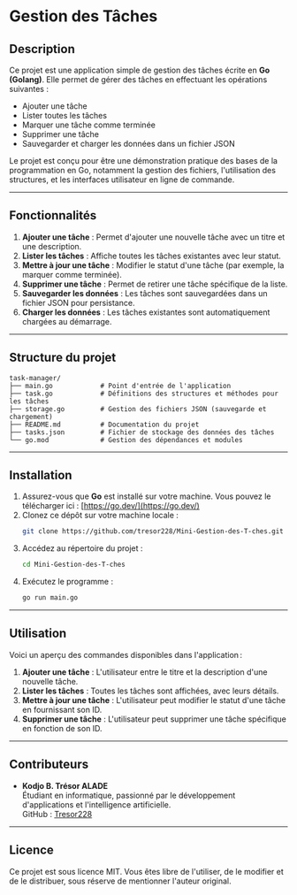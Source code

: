 # Gestion des Tâches

## Description

Ce projet est une application simple de gestion des tâches écrite en **Go (Golang)**. Elle permet de gérer des tâches en effectuant les opérations suivantes :
- Ajouter une tâche
- Lister toutes les tâches
- Marquer une tâche comme terminée
- Supprimer une tâche
- Sauvegarder et charger les données dans un fichier JSON

Le projet est conçu pour être une démonstration pratique des bases de la programmation en Go, notamment la gestion des fichiers, l'utilisation des structures, et les interfaces utilisateur en ligne de commande.

---

## Fonctionnalités

1. **Ajouter une tâche** : Permet d'ajouter une nouvelle tâche avec un titre et une description.
2. **Lister les tâches** : Affiche toutes les tâches existantes avec leur statut.
3. **Mettre à jour une tâche** : Modifier le statut d'une tâche (par exemple, la marquer comme terminée).
4. **Supprimer une tâche** : Permet de retirer une tâche spécifique de la liste.
5. **Sauvegarder les données** : Les tâches sont sauvegardées dans un fichier JSON pour persistance.
6. **Charger les données** : Les tâches existantes sont automatiquement chargées au démarrage.

---

## Structure du projet

```
task-manager/
├── main.go            # Point d'entrée de l'application
├── task.go            # Définitions des structures et méthodes pour les tâches
├── storage.go         # Gestion des fichiers JSON (sauvegarde et chargement)
├── README.md          # Documentation du projet
├── tasks.json         # Fichier de stockage des données des tâches
└── go.mod             # Gestion des dépendances et modules
```

---

## Installation

1. Assurez-vous que **Go** est installé sur votre machine. Vous pouvez le télécharger ici : [https://go.dev/](https://go.dev/)
2. Clonez ce dépôt sur votre machine locale :
   ```bash
   git clone https://github.com/tresor228/Mini-Gestion-des-T-ches.git
   ```
3. Accédez au répertoire du projet :
   ```bash
   cd Mini-Gestion-des-T-ches
   ```
4. Exécutez le programme :
   ```bash
   go run main.go
   ```

---

## Utilisation

Voici un aperçu des commandes disponibles dans l'application :

1. **Ajouter une tâche** :
   L'utilisateur entre le titre et la description d'une nouvelle tâche.
2. **Lister les tâches** :
   Toutes les tâches sont affichées, avec leurs détails.
3. **Mettre à jour une tâche** :
   L'utilisateur peut modifier le statut d'une tâche en fournissant son ID.
4. **Supprimer une tâche** :
   L'utilisateur peut supprimer une tâche spécifique en fonction de son ID.
---

## Contributeurs

- **Kodjo B. Trésor ALADE**  
  Étudiant en informatique, passionné par le développement d'applications et l'intelligence artificielle.  
  GitHub : [Tresor228](https://github.com/tresor228)

---

## Licence

Ce projet est sous licence MIT. Vous êtes libre de l'utiliser, de le modifier et de le distribuer, sous réserve de mentionner l'auteur original.
